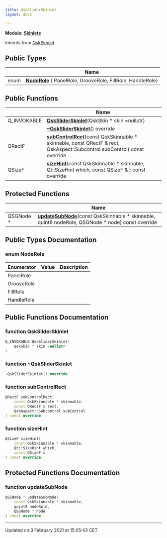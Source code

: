 ```yaml
---
title: QskSliderSkinlet
layout: docs

---
```



**Module:** **[Skinlets](/docs/modules/group__Skinlets/)**



Inherits from [QskSkinlet](/docs/classes/classQskSkinlet/)

## Public Types

|                | Name           |
| -------------- | -------------- |
| enum| **[NodeRole](/docs/classes/classQskSliderSkinlet/#enum-noderole)** { PanelRole, GrooveRole, FillRole, HandleRole} |

## Public Functions

|                | Name           |
| -------------- | -------------- |
| Q_INVOKABLE | **[QskSliderSkinlet](/docs/classes/classQskSliderSkinlet/#function-qsksliderskinlet)**(QskSkin * skin =nullptr) |
| | **[~QskSliderSkinlet](/docs/classes/classQskSliderSkinlet/#function-~qsksliderskinlet)**() override |
| QRectF | **[subControlRect](/docs/classes/classQskSliderSkinlet/#function-subcontrolrect)**(const QskSkinnable * skinnable, const QRectF & rect, QskAspect::Subcontrol subControl) const override |
| QSizeF | **[sizeHint](/docs/classes/classQskSliderSkinlet/#function-sizehint)**(const QskSkinnable * skinnable, Qt::SizeHint which, const QSizeF & ) const override |

## Protected Functions

|                | Name           |
| -------------- | -------------- |
| QSGNode * | **[updateSubNode](/docs/classes/classQskSliderSkinlet/#function-updatesubnode)**(const QskSkinnable * skinnable, quint8 nodeRole, QSGNode * node) const override |

## Public Types Documentation

### enum NodeRole

| Enumerator | Value | Description |
| ---------- | ----- | ----------- |
| PanelRole | |   |
| GrooveRole | |   |
| FillRole | |   |
| HandleRole | |   |




## Public Functions Documentation

### function QskSliderSkinlet

```cpp
Q_INVOKABLE QskSliderSkinlet(
    QskSkin * skin =nullptr
)
```


### function ~QskSliderSkinlet

```cpp
~QskSliderSkinlet() override
```


### function subControlRect

```cpp
QRectF subControlRect(
    const QskSkinnable * skinnable,
    const QRectF & rect,
    QskAspect::Subcontrol subControl
) const override
```


### function sizeHint

```cpp
QSizeF sizeHint(
    const QskSkinnable * skinnable,
    Qt::SizeHint which,
    const QSizeF & 
) const override
```


## Protected Functions Documentation

### function updateSubNode

```cpp
QSGNode * updateSubNode(
    const QskSkinnable * skinnable,
    quint8 nodeRole,
    QSGNode * node
) const override
```


-------------------------------

Updated on  3 February 2021 at 15:05:43 CET